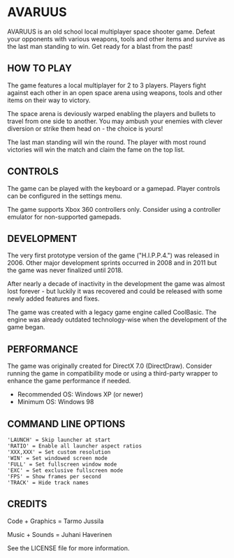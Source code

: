 # AVARUUS

AVARUUS is an old school local multiplayer space shooter game.
Defeat your opponents with various weapons, tools and other
items and survive as the last man standing to win.
Get ready for a blast from the past!

HOW TO PLAY
----------------------------------------------------------------

The game features a local multiplayer for 2 to 3 players.
Players fight against each other in an open space arena using
weapons, tools and other items on their way to victory.

The space arena is deviously warped enabling the players and
bullets to travel from one side to another. You may ambush your
enemies with clever diversion or strike them head on - the
choice is yours!

The last man standing will win the round. The player with most
round victories will win the match and claim the fame on the
top list.

CONTROLS
----------------------------------------------------------------

The game can be played with the keyboard or a gamepad. Player
controls can be configured in the settings menu.

The game supports Xbox 360 controllers only. Consider using a
controller emulator for non-supported gamepads.

DEVELOPMENT
----------------------------------------------------------------

The very first prototype version of the game ("H.I.P.P.4.") was
released in 2006. Other major development sprints occurred in
2008 and in 2011 but the game was never finalized until 2018.

After nearly a decade of inactivity in the development the game
was almost lost forever - but luckily it was recovered and could
be released with some newly added features and fixes.

The game was created with a legacy game engine called CoolBasic.
The engine was already outdated technology-wise when the
development of the game began.

PERFORMANCE
----------------------------------------------------------------

The game was originally created for DirectX 7.0 (DirectDraw).
Consider running the game in compatibility mode or using a
third-party wrapper to enhance the game performance if needed.

- Recommended OS: Windows XP (or newer)
- Minimum OS: Windows 98

COMMAND LINE OPTIONS
----------------------------------------------------------------

```
'LAUNCH' = Skip launcher at start
'RATIO' = Enable all launcher aspect ratios
'XXX,XXX' = Set custom resolution
'WIN' = Set windowed screen mode
'FULL' = Set fullscreen window mode
'EXC' = Set exclusive fullscreen mode
'FPS' = Show frames per second
'TRACK' = Hide track names
```

CREDITS
----------------------------------------------------------------

Code + Graphics = Tarmo Jussila

Music + Sounds = Juhani Haverinen

See the LICENSE file for more information.